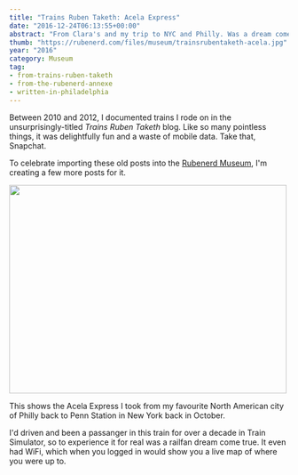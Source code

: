 ```yaml
---
title: "Trains Ruben Taketh: Acela Express"
date: "2016-12-24T06:13:55+00:00"
abstract: "From Clara's and my trip to NYC and Philly. Was a dream come true to on this!"
thumb: "https://rubenerd.com/files/museum/trainsrubentaketh-acela.jpg"
year: "2016"
category: Museum
tag: 
- from-trains-ruben-taketh
- from-the-rubenerd-annexe
- written-in-philadelphia
---
```

Between 2010 and 2012, I documented trains I rode on in the unsurprisingly-titled *Trains Ruben Taketh* blog. Like so many pointless things, it was delightfully fun and a waste of mobile data. Take that, Snapchat.

To celebrate importing these old posts into the [Rubenerd Museum], I'm creating a few more posts for it. 

<p><img src="https://rubenerd.com/files/museum/trainsrubentaketh-acela.jpg" srcset="https://rubenerd.com/files/museum/trainsrubentaketh-acela.jpg 1x, https://rubenerd.com/files/museum/trainsrubentaketh-acela@2x.jpg 2x" style="width:500px; height:375px;" /></p>

This shows the Acela Express I took from my favourite North American city of Philly back to Penn Station in New York back in October.

I'd driven and been a passanger in this train for over a decade in Train Simulator, so to experience it for real was a railfan dream come true. It even had WiFi, which when you logged in would show you a live map of where you were up to.

[Rubenerd Museum]: https://rubenerd.com/museum/

